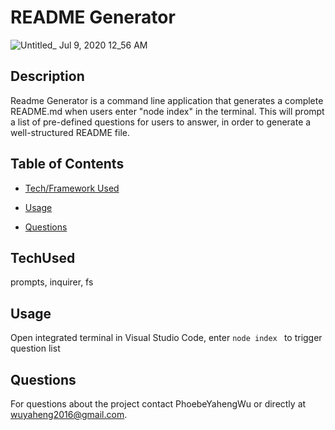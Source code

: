 # README Generator

![Untitled_ Jul 9, 2020 12_56 AM](https://user-images.githubusercontent.com/52837649/86998949-78ce1300-c17f-11ea-8070-0ba97f929841.gif)

## Description
Readme Generator is a command line application that generates a complete README.md when users enter "node index" in the terminal. This will prompt a list of pre-defined questions for users to answer, in order to generate a well-structured README file. 


## Table of Contents

* [Tech/Framework Used](#TechUsed)

* [Usage](#usage) 

* [Questions](#Questions)


## TechUsed
prompts, inquirer, fs

## Usage
Open integrated terminal in Visual Studio Code, enter ```node index ``` to trigger question list

## Questions
For questions about the project contact PhoebeYahengWu or directly at wuyaheng2016@gmail.com.

